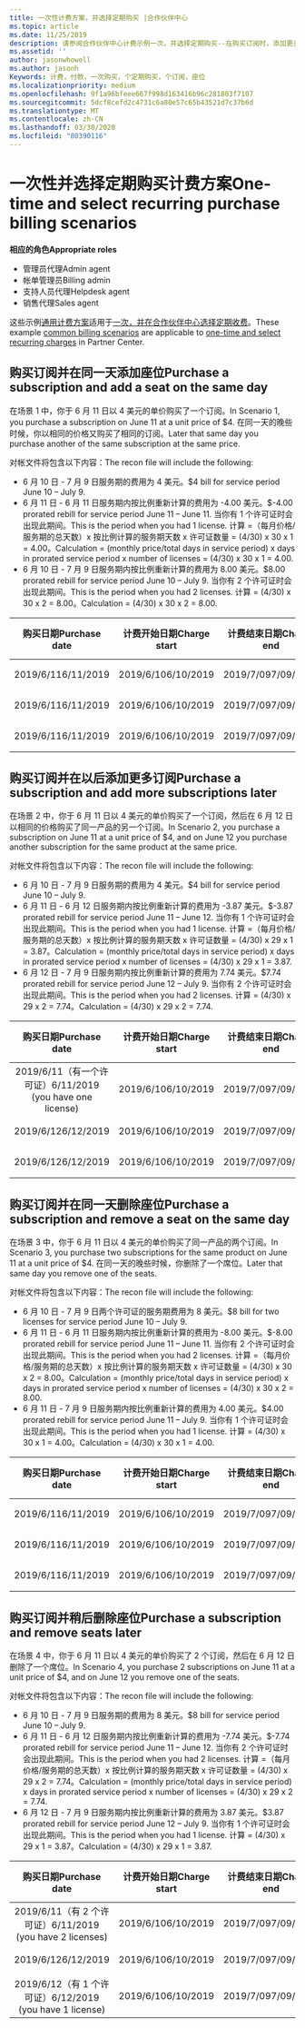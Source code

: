 ```yaml
---
title: 一次性计费方案，并选择定期购买 |合作伙伴中心
ms.topic: article
ms.date: 11/25/2019
description: 请参阅合作伙伴中心计费示例一次，并选择定期购买--在购买订阅时，添加更多订阅，添加或删除座位。
ms.assetid: ''
author: jasonwhowell
ms.author: jasonh
Keywords: 计费，付款，一次购买，个定期购买，个订阅，座位
ms.localizationpriority: medium
ms.openlocfilehash: 9f1a96bfeee667f998d163416b96c281803f7107
ms.sourcegitcommit: 5dcf8cefd2c4731c6a80e57c65b43521d7c37b6d
ms.translationtype: MT
ms.contentlocale: zh-CN
ms.lasthandoff: 03/30/2020
ms.locfileid: "80390116"
---
```

# <a name="one-time-and-select-recurring-purchase-billing-scenarios"></a><span data-ttu-id="4a902-104">一次性并选择定期购买计费方案</span><span class="sxs-lookup"><span data-stu-id="4a902-104">One-time and select recurring purchase billing scenarios</span></span>

<span data-ttu-id="4a902-105">**相应的角色**</span><span class="sxs-lookup"><span data-stu-id="4a902-105">**Appropriate roles**</span></span>

- <span data-ttu-id="4a902-106">管理员代理</span><span class="sxs-lookup"><span data-stu-id="4a902-106">Admin agent</span></span>
- <span data-ttu-id="4a902-107">帐单管理员</span><span class="sxs-lookup"><span data-stu-id="4a902-107">Billing admin</span></span>
- <span data-ttu-id="4a902-108">支持人员代理</span><span class="sxs-lookup"><span data-stu-id="4a902-108">Helpdesk agent</span></span>
- <span data-ttu-id="4a902-109">销售代理</span><span class="sxs-lookup"><span data-stu-id="4a902-109">Sales agent</span></span>

<span data-ttu-id="4a902-110">这些示例[通用计费方案](common-billing-scenarios.md)适用于[一次，并在合作伙伴中心选择定期收费](one-time-and-recurring-billing.md)。</span><span class="sxs-lookup"><span data-stu-id="4a902-110">These example [common billing scenarios](common-billing-scenarios.md) are applicable to [one-time and select recurring charges](one-time-and-recurring-billing.md) in Partner Center.</span></span>

## <a name="purchase-a-subscription-and-add-a-seat-on-the-same-day"></a><span data-ttu-id="4a902-111">购买订阅并在同一天添加座位</span><span class="sxs-lookup"><span data-stu-id="4a902-111">Purchase a subscription and add a seat on the same day</span></span>

<span data-ttu-id="4a902-112">在场景 1 中，你于 6 月 11 日以 4 美元的单价购买了一个订阅。</span><span class="sxs-lookup"><span data-stu-id="4a902-112">In Scenario 1, you purchase a subscription on June 11 at a unit price of $4.</span></span> <span data-ttu-id="4a902-113">在同一天的晚些时候，你以相同的价格又购买了相同的订阅。</span><span class="sxs-lookup"><span data-stu-id="4a902-113">Later that same day you purchase another of the same subscription at the same price.</span></span>

<span data-ttu-id="4a902-114">对帐文件将包含以下内容：</span><span class="sxs-lookup"><span data-stu-id="4a902-114">The recon file will include the following:</span></span>

- <span data-ttu-id="4a902-115">6 月 10 日 - 7 月 9 日服务期的费用为 4 美元。</span><span class="sxs-lookup"><span data-stu-id="4a902-115">$4 bill for service period June 10 – July 9.</span></span>
- <span data-ttu-id="4a902-116">6 月 11 日 - 6 月 11 日服务期内按比例重新计算的费用为 -4.00 美元。</span><span class="sxs-lookup"><span data-stu-id="4a902-116">$-4.00 prorated rebill for service period June 11 – June 11.</span></span> <span data-ttu-id="4a902-117">当你有 1 个许可证时会出现此期间。</span><span class="sxs-lookup"><span data-stu-id="4a902-117">This is the period when you had 1 license.</span></span> <span data-ttu-id="4a902-118">计算 =（每月价格/服务期的总天数）x 按比例计算的服务期天数 x 许可证数量 = (4/30) x 30 x 1 = 4.00。</span><span class="sxs-lookup"><span data-stu-id="4a902-118">Calculation = (monthly price/total days in service period) x days in prorated service period x number of licenses = (4/30) x 30 x 1 = 4.00.</span></span>
- <span data-ttu-id="4a902-119">6 月 10 日 - 7 月 9 日服务期内按比例重新计算的费用为 8.00 美元。</span><span class="sxs-lookup"><span data-stu-id="4a902-119">$8.00 prorated rebill for service period June 10 – July 9.</span></span> <span data-ttu-id="4a902-120">当你有 2 个许可证时会出现此期间。</span><span class="sxs-lookup"><span data-stu-id="4a902-120">This is the period when you had 2 licenses.</span></span> <span data-ttu-id="4a902-121">计算 = (4/30) x 30 x 2 = 8.00。</span><span class="sxs-lookup"><span data-stu-id="4a902-121">Calculation = (4/30) x 30 x 2 = 8.00.</span></span>

|<span data-ttu-id="4a902-122">**购买日期**</span><span class="sxs-lookup"><span data-stu-id="4a902-122">**Purchase date**</span></span>   |<span data-ttu-id="4a902-123">**计费开始日期**</span><span class="sxs-lookup"><span data-stu-id="4a902-123">**Charge start**</span></span> |<span data-ttu-id="4a902-124">**计费结束日期**</span><span class="sxs-lookup"><span data-stu-id="4a902-124">**Charge end**</span></span>  |<span data-ttu-id="4a902-125">**单价**</span><span class="sxs-lookup"><span data-stu-id="4a902-125">**Unit price**</span></span>  |<span data-ttu-id="4a902-126">**数量**</span><span class="sxs-lookup"><span data-stu-id="4a902-126">**Quantity**</span></span>  |<span data-ttu-id="4a902-127">**金额**</span><span class="sxs-lookup"><span data-stu-id="4a902-127">**Amount**</span></span> |<span data-ttu-id="4a902-128">**费用类型**</span><span class="sxs-lookup"><span data-stu-id="4a902-128">**Charge type**</span></span> |
|:------:|:------:|:------:|:------:|:------:|:------:|:-----:|
|<span data-ttu-id="4a902-129">2019/6/11</span><span class="sxs-lookup"><span data-stu-id="4a902-129">6/11/2019</span></span>      |<span data-ttu-id="4a902-130">2019/6/10</span><span class="sxs-lookup"><span data-stu-id="4a902-130">6/10/2019</span></span>   |<span data-ttu-id="4a902-131">2019/7/09</span><span class="sxs-lookup"><span data-stu-id="4a902-131">7/09/2019</span></span>         |<span data-ttu-id="4a902-132">4 美元</span><span class="sxs-lookup"><span data-stu-id="4a902-132">$4</span></span>                |<span data-ttu-id="4a902-133">1</span><span class="sxs-lookup"><span data-stu-id="4a902-133">1</span></span>                 |<span data-ttu-id="4a902-134">4 美元</span><span class="sxs-lookup"><span data-stu-id="4a902-134">$4</span></span>            |<span data-ttu-id="4a902-135">新建</span><span class="sxs-lookup"><span data-stu-id="4a902-135">New</span></span>         |
|<span data-ttu-id="4a902-136">2019/6/11</span><span class="sxs-lookup"><span data-stu-id="4a902-136">6/11/2019</span></span>     | <span data-ttu-id="4a902-137">2019/6/10</span><span class="sxs-lookup"><span data-stu-id="4a902-137">6/10/2019</span></span>    |<span data-ttu-id="4a902-138">2019/7/09</span><span class="sxs-lookup"><span data-stu-id="4a902-138">7/09/2019</span></span>        |<span data-ttu-id="4a902-139">4 美元</span><span class="sxs-lookup"><span data-stu-id="4a902-139">$4</span></span>        |<span data-ttu-id="4a902-140">1</span><span class="sxs-lookup"><span data-stu-id="4a902-140">1</span></span>        | <span data-ttu-id="4a902-141">-4 美元</span><span class="sxs-lookup"><span data-stu-id="4a902-141">-$4</span></span>       |<span data-ttu-id="4a902-142">addQuantity</span><span class="sxs-lookup"><span data-stu-id="4a902-142">addQuantity</span></span>           |
|<span data-ttu-id="4a902-143">2019/6/11</span><span class="sxs-lookup"><span data-stu-id="4a902-143">6/11/2019</span></span>     | <span data-ttu-id="4a902-144">2019/6/10</span><span class="sxs-lookup"><span data-stu-id="4a902-144">6/10/2019</span></span>    |<span data-ttu-id="4a902-145">2019/7/09</span><span class="sxs-lookup"><span data-stu-id="4a902-145">7/09/2019</span></span>        |<span data-ttu-id="4a902-146">4 美元</span><span class="sxs-lookup"><span data-stu-id="4a902-146">$4</span></span>        | <span data-ttu-id="4a902-147">2</span><span class="sxs-lookup"><span data-stu-id="4a902-147">2</span></span>      |<span data-ttu-id="4a902-148">8 美元</span><span class="sxs-lookup"><span data-stu-id="4a902-148">$8</span></span>         |<span data-ttu-id="4a902-149">addQuantity</span><span class="sxs-lookup"><span data-stu-id="4a902-149">addQuantity</span></span>           |

## <a name="purchase-a-subscription-and-add-more-subscriptions-later"></a><span data-ttu-id="4a902-150">购买订阅并在以后添加更多订阅</span><span class="sxs-lookup"><span data-stu-id="4a902-150">Purchase a subscription and add more subscriptions later</span></span>

<span data-ttu-id="4a902-151">在场景 2 中，你于 6 月 11 日以 4 美元的单价购买了一个订阅，然后在 6 月 12 日以相同的价格购买了同一产品的另一个订阅。</span><span class="sxs-lookup"><span data-stu-id="4a902-151">In Scenario 2, you purchase a subscription on June 11 at a unit price of $4, and on June 12 you purchase another subscription for the same product at the same price.</span></span>

<span data-ttu-id="4a902-152">对帐文件将包含以下内容：</span><span class="sxs-lookup"><span data-stu-id="4a902-152">The recon file will include the following:</span></span>

- <span data-ttu-id="4a902-153">6 月 10 日 - 7 月 9 日服务期的费用为 4 美元。</span><span class="sxs-lookup"><span data-stu-id="4a902-153">$4 bill for service period June 10 – July 9.</span></span>
- <span data-ttu-id="4a902-154">6 月 11 日 - 6 月 12 日服务期内按比例重新计算的费用为 -3.87 美元。</span><span class="sxs-lookup"><span data-stu-id="4a902-154">$-3.87 prorated rebill for service period June 11 – June 12.</span></span> <span data-ttu-id="4a902-155">当你有 1 个许可证时会出现此期间。</span><span class="sxs-lookup"><span data-stu-id="4a902-155">This is the period when you had 1 license.</span></span> <span data-ttu-id="4a902-156">计算 =（每月价格/服务期的总天数）x 按比例计算的服务期天数 x 许可证数量 = (4/30) x 29 x 1 = 3.87。</span><span class="sxs-lookup"><span data-stu-id="4a902-156">Calculation = (monthly price/total days in service period) x days in prorated service period x number of licenses = (4/30) x 29 x 1 = 3.87.</span></span>
- <span data-ttu-id="4a902-157">6 月 12 日 - 7 月 9 日服务期内按比例重新计算的费用为 7.74 美元。</span><span class="sxs-lookup"><span data-stu-id="4a902-157">$7.74 prorated rebill for service period June 12 – July 9.</span></span> <span data-ttu-id="4a902-158">当你有 2 个许可证时会出现此期间。</span><span class="sxs-lookup"><span data-stu-id="4a902-158">This is the period when you had 2 licenses.</span></span> <span data-ttu-id="4a902-159">计算 = (4/30) x 29 x 2 = 7.74。</span><span class="sxs-lookup"><span data-stu-id="4a902-159">Calculation = (4/30) x 29 x 2 = 7.74.</span></span>

|<span data-ttu-id="4a902-160">**购买日期**</span><span class="sxs-lookup"><span data-stu-id="4a902-160">**Purchase date**</span></span>   |<span data-ttu-id="4a902-161">**计费开始日期**</span><span class="sxs-lookup"><span data-stu-id="4a902-161">**Charge start**</span></span> |<span data-ttu-id="4a902-162">**计费结束日期**</span><span class="sxs-lookup"><span data-stu-id="4a902-162">**Charge end**</span></span>  |<span data-ttu-id="4a902-163">**单价**</span><span class="sxs-lookup"><span data-stu-id="4a902-163">**Unit price**</span></span>  |<span data-ttu-id="4a902-164">**数量**</span><span class="sxs-lookup"><span data-stu-id="4a902-164">**Quantity**</span></span>  |<span data-ttu-id="4a902-165">**金额**</span><span class="sxs-lookup"><span data-stu-id="4a902-165">**Amount**</span></span> |<span data-ttu-id="4a902-166">**费用类型**</span><span class="sxs-lookup"><span data-stu-id="4a902-166">**Charge type**</span></span> |
|:------:|:------:|:------:|:------:|:------:|:------:|:-----:|
|<span data-ttu-id="4a902-167">2019/6/11（有一个许可证）</span><span class="sxs-lookup"><span data-stu-id="4a902-167">6/11/2019 (you have one license)</span></span>     |<span data-ttu-id="4a902-168">2019/6/10</span><span class="sxs-lookup"><span data-stu-id="4a902-168">6/10/2019</span></span>   |<span data-ttu-id="4a902-169">2019/7/09</span><span class="sxs-lookup"><span data-stu-id="4a902-169">7/09/2019</span></span>         |<span data-ttu-id="4a902-170">4 美元</span><span class="sxs-lookup"><span data-stu-id="4a902-170">$4</span></span>         |<span data-ttu-id="4a902-171">1</span><span class="sxs-lookup"><span data-stu-id="4a902-171">1</span></span>        |<span data-ttu-id="4a902-172">4 美元</span><span class="sxs-lookup"><span data-stu-id="4a902-172">$4</span></span>            |<span data-ttu-id="4a902-173">新建</span><span class="sxs-lookup"><span data-stu-id="4a902-173">New</span></span>         |
|<span data-ttu-id="4a902-174">2019/6/12</span><span class="sxs-lookup"><span data-stu-id="4a902-174">6/12/2019</span></span>     | <span data-ttu-id="4a902-175">2019/6/10</span><span class="sxs-lookup"><span data-stu-id="4a902-175">6/10/2019</span></span>    |<span data-ttu-id="4a902-176">2019/7/09</span><span class="sxs-lookup"><span data-stu-id="4a902-176">7/09/2019</span></span>        |<span data-ttu-id="4a902-177">4 美元</span><span class="sxs-lookup"><span data-stu-id="4a902-177">$4</span></span>        |<span data-ttu-id="4a902-178">1</span><span class="sxs-lookup"><span data-stu-id="4a902-178">1</span></span>        | <span data-ttu-id="4a902-179">-3.87 美元</span><span class="sxs-lookup"><span data-stu-id="4a902-179">-$3.87</span></span>       |<span data-ttu-id="4a902-180">addQuantity</span><span class="sxs-lookup"><span data-stu-id="4a902-180">addQuantity</span></span>           |
|<span data-ttu-id="4a902-181">2019/6/12</span><span class="sxs-lookup"><span data-stu-id="4a902-181">6/12/2019</span></span>     | <span data-ttu-id="4a902-182">2019/6/10</span><span class="sxs-lookup"><span data-stu-id="4a902-182">6/10/2019</span></span>    |<span data-ttu-id="4a902-183">2019/7/09</span><span class="sxs-lookup"><span data-stu-id="4a902-183">7/09/2019</span></span>        |<span data-ttu-id="4a902-184">4 美元</span><span class="sxs-lookup"><span data-stu-id="4a902-184">$4</span></span>        | <span data-ttu-id="4a902-185">2</span><span class="sxs-lookup"><span data-stu-id="4a902-185">2</span></span>      |<span data-ttu-id="4a902-186">7\.74 美元</span><span class="sxs-lookup"><span data-stu-id="4a902-186">$7.74</span></span>       |<span data-ttu-id="4a902-187">addQuantity</span><span class="sxs-lookup"><span data-stu-id="4a902-187">addQuantity</span></span>           |

## <a name="purchase-a-subscription-and-remove-a-seat-on-the-same-day"></a><span data-ttu-id="4a902-188">购买订阅并在同一天删除座位</span><span class="sxs-lookup"><span data-stu-id="4a902-188">Purchase a subscription and remove a seat on the same day</span></span>

<span data-ttu-id="4a902-189">在场景 3 中，你于 6 月 11 日以 4 美元的单价购买了同一产品的两个订阅。</span><span class="sxs-lookup"><span data-stu-id="4a902-189">In Scenario 3, you purchase two subscriptions for the same product on June 11 at a unit price of $4.</span></span> <span data-ttu-id="4a902-190">在同一天的晚些时候，你删除了一个席位。</span><span class="sxs-lookup"><span data-stu-id="4a902-190">Later that same day you remove one of the seats.</span></span>  

<span data-ttu-id="4a902-191">对帐文件将包含以下内容：</span><span class="sxs-lookup"><span data-stu-id="4a902-191">The recon file will include the following:</span></span>

- <span data-ttu-id="4a902-192">6 月 10 日 - 7 月 9 日两个许可证的服务期费用为 8 美元。</span><span class="sxs-lookup"><span data-stu-id="4a902-192">$8 bill for two licenses for service period June 10 – July 9.</span></span>
- <span data-ttu-id="4a902-193">6 月 11 日 - 6 月 11 日服务期内按比例重新计算的费用为 -8.00 美元。</span><span class="sxs-lookup"><span data-stu-id="4a902-193">$-8.00 prorated rebill for service period June 11 – June 11.</span></span> <span data-ttu-id="4a902-194">当你有 2 个许可证时会出现此期间。</span><span class="sxs-lookup"><span data-stu-id="4a902-194">This is the period when you had 2 licenses.</span></span> <span data-ttu-id="4a902-195">计算 =（每月价格/服务期的总天数）x 按比例计算的服务期天数 x 许可证数量 = (4/30) x 30 x 2 = 8.00。</span><span class="sxs-lookup"><span data-stu-id="4a902-195">Calculation = (monthly price/total days in service period) x days in prorated service period x number of licenses = (4/30) x 30 x 2 = 8.00.</span></span>
- <span data-ttu-id="4a902-196">6 月 11 日 - 7 月 9 日服务期内按比例重新计算的费用为 4.00 美元。</span><span class="sxs-lookup"><span data-stu-id="4a902-196">$4.00 prorated rebill for service period June 11 – July 9.</span></span> <span data-ttu-id="4a902-197">当你有 1 个许可证时会出现此期间。</span><span class="sxs-lookup"><span data-stu-id="4a902-197">This is the period when you had 1 license.</span></span> <span data-ttu-id="4a902-198">计算 = (4/30) x 30 x 1 = 4.00。</span><span class="sxs-lookup"><span data-stu-id="4a902-198">Calculation = (4/30) x 30 x 1 = 4.00.</span></span>

|<span data-ttu-id="4a902-199">**购买日期**</span><span class="sxs-lookup"><span data-stu-id="4a902-199">**Purchase date**</span></span>   |<span data-ttu-id="4a902-200">**计费开始日期**</span><span class="sxs-lookup"><span data-stu-id="4a902-200">**Charge start**</span></span> |<span data-ttu-id="4a902-201">**计费结束日期**</span><span class="sxs-lookup"><span data-stu-id="4a902-201">**Charge end**</span></span>  |<span data-ttu-id="4a902-202">**单价**</span><span class="sxs-lookup"><span data-stu-id="4a902-202">**Unit price**</span></span>  |<span data-ttu-id="4a902-203">**数量**</span><span class="sxs-lookup"><span data-stu-id="4a902-203">**Quantity**</span></span>  |<span data-ttu-id="4a902-204">**金额**</span><span class="sxs-lookup"><span data-stu-id="4a902-204">**Amount**</span></span> |<span data-ttu-id="4a902-205">**费用类型**</span><span class="sxs-lookup"><span data-stu-id="4a902-205">**Charge type**</span></span> |
|:------:|:------:|:------:|:------:|:------:|:------:|:-----:|
|<span data-ttu-id="4a902-206">2019/6/11</span><span class="sxs-lookup"><span data-stu-id="4a902-206">6/11/2019</span></span>      |<span data-ttu-id="4a902-207">2019/6/10</span><span class="sxs-lookup"><span data-stu-id="4a902-207">6/10/2019</span></span>   |<span data-ttu-id="4a902-208">2019/7/09</span><span class="sxs-lookup"><span data-stu-id="4a902-208">7/09/2019</span></span>         |<span data-ttu-id="4a902-209">4 美元</span><span class="sxs-lookup"><span data-stu-id="4a902-209">$4</span></span>                |<span data-ttu-id="4a902-210">2</span><span class="sxs-lookup"><span data-stu-id="4a902-210">2</span></span>                 |<span data-ttu-id="4a902-211">8 美元</span><span class="sxs-lookup"><span data-stu-id="4a902-211">$8</span></span>            |<span data-ttu-id="4a902-212">新建</span><span class="sxs-lookup"><span data-stu-id="4a902-212">New</span></span>         |
|<span data-ttu-id="4a902-213">2019/6/11</span><span class="sxs-lookup"><span data-stu-id="4a902-213">6/11/2019</span></span>     | <span data-ttu-id="4a902-214">2019/6/10</span><span class="sxs-lookup"><span data-stu-id="4a902-214">6/10/2019</span></span>    |<span data-ttu-id="4a902-215">2019/7/09</span><span class="sxs-lookup"><span data-stu-id="4a902-215">7/09/2019</span></span>        |<span data-ttu-id="4a902-216">4 美元</span><span class="sxs-lookup"><span data-stu-id="4a902-216">$4</span></span>        |<span data-ttu-id="4a902-217">2</span><span class="sxs-lookup"><span data-stu-id="4a902-217">2</span></span>        | <span data-ttu-id="4a902-218">-8 美元</span><span class="sxs-lookup"><span data-stu-id="4a902-218">-$8</span></span>       |<span data-ttu-id="4a902-219">removeQuantity</span><span class="sxs-lookup"><span data-stu-id="4a902-219">removeQuantity</span></span>           |
|<span data-ttu-id="4a902-220">2019/6/11</span><span class="sxs-lookup"><span data-stu-id="4a902-220">6/11/2019</span></span>     | <span data-ttu-id="4a902-221">2019/6/10</span><span class="sxs-lookup"><span data-stu-id="4a902-221">6/10/2019</span></span>    |<span data-ttu-id="4a902-222">2019/7/09</span><span class="sxs-lookup"><span data-stu-id="4a902-222">7/09/2019</span></span>        |<span data-ttu-id="4a902-223">4 美元</span><span class="sxs-lookup"><span data-stu-id="4a902-223">$4</span></span>        | <span data-ttu-id="4a902-224">1</span><span class="sxs-lookup"><span data-stu-id="4a902-224">1</span></span>      |<span data-ttu-id="4a902-225">4 美元</span><span class="sxs-lookup"><span data-stu-id="4a902-225">$4</span></span>         |<span data-ttu-id="4a902-226">removeQuantity</span><span class="sxs-lookup"><span data-stu-id="4a902-226">removeQuantity</span></span>           |

## <a name="purchase-a-subscription-and-remove-seats-later"></a><span data-ttu-id="4a902-227">购买订阅并稍后删除座位</span><span class="sxs-lookup"><span data-stu-id="4a902-227">Purchase a subscription and remove seats later</span></span>

<span data-ttu-id="4a902-228">在场景 4 中，你于 6 月 11 日以 4 美元的单价购买了 2 个订阅，然后在 6 月 12 日删除了一个席位。</span><span class="sxs-lookup"><span data-stu-id="4a902-228">In Scenario 4, you purchase 2 subscriptions on June 11 at a unit price of $4, and on June 12 you remove one of the seats.</span></span>

<span data-ttu-id="4a902-229">对帐文件将包含以下内容：</span><span class="sxs-lookup"><span data-stu-id="4a902-229">The recon file will include the following:</span></span>

- <span data-ttu-id="4a902-230">6 月 10 日 - 7 月 9 日服务期的费用为 8 美元。</span><span class="sxs-lookup"><span data-stu-id="4a902-230">$8 bill for service period June 10 – July 9.</span></span>
- <span data-ttu-id="4a902-231">6 月 11 日 - 6 月 12 日服务期内按比例重新计算的费用为 -7.74 美元。</span><span class="sxs-lookup"><span data-stu-id="4a902-231">$-7.74 prorated rebill for service period June 11 – June 12.</span></span> <span data-ttu-id="4a902-232">当你有 2 个许可证时会出现此期间。</span><span class="sxs-lookup"><span data-stu-id="4a902-232">This is the period when you had 2 licenses.</span></span> <span data-ttu-id="4a902-233">计算 =（每月价格/服务期的总天数）x 按比例计算的服务期天数 x 许可证数量 = (4/30) x 29 x 2 = 7.74。</span><span class="sxs-lookup"><span data-stu-id="4a902-233">Calculation = (monthly price/total days in service period) x days in prorated service period x number of licenses = (4/30) x 29 x 2 = 7.74.</span></span>
- <span data-ttu-id="4a902-234">6 月 12 日 - 7 月 9 日服务期内按比例重新计算的费用为 3.87 美元。</span><span class="sxs-lookup"><span data-stu-id="4a902-234">$3.87 prorated rebill for service period June 12 – July 9.</span></span> <span data-ttu-id="4a902-235">当你有 1 个许可证时会出现此期间。</span><span class="sxs-lookup"><span data-stu-id="4a902-235">This is the period when you had 1 license.</span></span> <span data-ttu-id="4a902-236">计算 = (4/30) x 29 x 1 = 3.87。</span><span class="sxs-lookup"><span data-stu-id="4a902-236">Calculation = (4/30) x 29 x 1 = 3.87.</span></span>

|<span data-ttu-id="4a902-237">**购买日期**</span><span class="sxs-lookup"><span data-stu-id="4a902-237">**Purchase date**</span></span>   |<span data-ttu-id="4a902-238">**计费开始日期**</span><span class="sxs-lookup"><span data-stu-id="4a902-238">**Charge start**</span></span> |<span data-ttu-id="4a902-239">**计费结束日期**</span><span class="sxs-lookup"><span data-stu-id="4a902-239">**Charge end**</span></span>  |<span data-ttu-id="4a902-240">**单价**</span><span class="sxs-lookup"><span data-stu-id="4a902-240">**Unit price**</span></span>  |<span data-ttu-id="4a902-241">**数量**</span><span class="sxs-lookup"><span data-stu-id="4a902-241">**Quantity**</span></span>  |<span data-ttu-id="4a902-242">**金额**</span><span class="sxs-lookup"><span data-stu-id="4a902-242">**Amount**</span></span> |<span data-ttu-id="4a902-243">**费用类型**</span><span class="sxs-lookup"><span data-stu-id="4a902-243">**Charge type**</span></span> |
|:------:|:------:|:------:|:------:|:------:|:------:|:-----:|
|<span data-ttu-id="4a902-244">2019/6/11（有 2 个许可证）</span><span class="sxs-lookup"><span data-stu-id="4a902-244">6/11/2019 (you have 2 licenses)</span></span>     |<span data-ttu-id="4a902-245">2019/6/10</span><span class="sxs-lookup"><span data-stu-id="4a902-245">6/10/2019</span></span>   |<span data-ttu-id="4a902-246">2019/7/09</span><span class="sxs-lookup"><span data-stu-id="4a902-246">7/09/2019</span></span>         |<span data-ttu-id="4a902-247">4 美元</span><span class="sxs-lookup"><span data-stu-id="4a902-247">$4</span></span>         |<span data-ttu-id="4a902-248">2</span><span class="sxs-lookup"><span data-stu-id="4a902-248">2</span></span>        |<span data-ttu-id="4a902-249">8 美元</span><span class="sxs-lookup"><span data-stu-id="4a902-249">$8</span></span>       |<span data-ttu-id="4a902-250">新建</span><span class="sxs-lookup"><span data-stu-id="4a902-250">New</span></span>       |
|<span data-ttu-id="4a902-251">2019/6/12</span><span class="sxs-lookup"><span data-stu-id="4a902-251">6/12/2019</span></span>     | <span data-ttu-id="4a902-252">2019/6/10</span><span class="sxs-lookup"><span data-stu-id="4a902-252">6/10/2019</span></span>    |<span data-ttu-id="4a902-253">2019/7/09</span><span class="sxs-lookup"><span data-stu-id="4a902-253">7/09/2019</span></span>        |<span data-ttu-id="4a902-254">4 美元</span><span class="sxs-lookup"><span data-stu-id="4a902-254">$4</span></span>        |<span data-ttu-id="4a902-255">2</span><span class="sxs-lookup"><span data-stu-id="4a902-255">2</span></span>        | <span data-ttu-id="4a902-256">-7.74 美元</span><span class="sxs-lookup"><span data-stu-id="4a902-256">-$7.74</span></span>       |<span data-ttu-id="4a902-257">removeQuantity</span><span class="sxs-lookup"><span data-stu-id="4a902-257">removeQuantity</span></span>           |
|<span data-ttu-id="4a902-258">2019/6/12（有 1 个许可证）</span><span class="sxs-lookup"><span data-stu-id="4a902-258">6/12/2019 (you have 1 license)</span></span>    | <span data-ttu-id="4a902-259">2019/6/10</span><span class="sxs-lookup"><span data-stu-id="4a902-259">6/10/2019</span></span>    |<span data-ttu-id="4a902-260">2019/7/09</span><span class="sxs-lookup"><span data-stu-id="4a902-260">7/09/2019</span></span>   |<span data-ttu-id="4a902-261">4 美元</span><span class="sxs-lookup"><span data-stu-id="4a902-261">$4</span></span>    |<span data-ttu-id="4a902-262">1</span><span class="sxs-lookup"><span data-stu-id="4a902-262">1</span></span>      |<span data-ttu-id="4a902-263">3\.87 美元</span><span class="sxs-lookup"><span data-stu-id="4a902-263">$3.87</span></span>    |<span data-ttu-id="4a902-264">removeQuantity</span><span class="sxs-lookup"><span data-stu-id="4a902-264">removeQuantity</span></span> |
